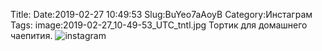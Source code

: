 Title:
Date:2019-02-27 10:49:53
Slug:BuYeo7aAoyB
Category:Инстаграм
Tags:
image:2019-02-27_10-49-53_UTC_tntl.jpg
Тортик для домашнего чаепития.
![instagram]({attach}images/2019-02-27_10-49-53_UTC.jpg)
